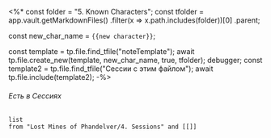 <%*
const folder = "5. Known Characters";
const tfolder = app.vault.getMarkdownFiles()
					.filter(x => x.path.includes(folder))[0]
					.parent;

const new_char_name = `{{new character}}`;

const template = tp.file.find_tfile("noteTemplate");
await tp.file.create_new(template, new_char_name, true, tfolder);
debugger;
const template2 = tp.file.find_tfile("Сессии с этим файлом");
await tp.file.include(template2);
-%>

###### Есть в Сессиях
```dataview
list
from "Lost Mines of Phandelver/4. Sessions" and [[]]
```